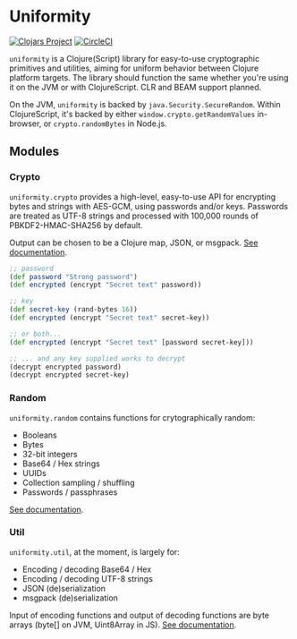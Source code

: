 # Uniformity

[![Clojars Project](https://img.shields.io/clojars/v/io.github.skinkade/uniformity.svg)](https://clojars.org/io.github.skinkade/uniformity)
[![CircleCI](https://circleci.com/gh/skinkade/uniformity/tree/main.svg?style=svg)](https://circleci.com/gh/skinkade/uniformity/?branch=main)

`uniformity` is a Clojure(Script) library for easy-to-use cryptographic primitives
and utilities, aiming for uniform behavior between Clojure platform targets.
The library should function the same whether you're using it on the JVM
or with ClojureScript. CLR and BEAM support planned.

On the JVM, `uniformity` is backed by `java.Security.SecureRandom`.
Within ClojureScript, it's backed by either `window.crypto.getRandomValues` in-browser,
or `crypto.randomBytes` in Node.js.



## Modules

### Crypto
`uniformity.crypto` provides a high-level, easy-to-use API for encrypting bytes
and strings with AES-GCM, using passwords and/or keys.
Passwords are treated as UTF-8 strings and processed with 100,000 rounds of
PBKDF2-HMAC-SHA256 by default.

Output can be chosen to be a Clojure map, JSON, or msgpack.
[See documentation](doc/crypto.md).

```clojure
;; password
(def password "Strong password")
(def encrypted (encrypt "Secret text" password))

;; key
(def secret-key (rand-bytes 16))
(def encrypted (encrypt "Secret text" secret-key))

;; or both...
(def encrypted (encrypt "Secret text" [password secret-key]))

;; ... and any key supplied works to decrypt
(decrypt encrypted password)
(decrypt encrypted secret-key)
```

### Random
`uniformity.random` contains functions for crytographically random:
- Booleans
- Bytes
- 32-bit integers
- Base64 / Hex strings
- UUIDs
- Collection sampling / shuffling
- Passwords / passphrases

[See documentation](doc/random.md).


### Util
`uniformity.util`, at the moment, is largely for:
- Encoding / decoding Base64 / Hex
- Encoding / decoding UTF-8 strings
- JSON (de)serialization
- msgpack (de)serialization

Input of encoding functions and output of decoding functions are byte arrays
(byte[] on JVM, Uint8Array in JS).
[See documentation](doc/util.md).